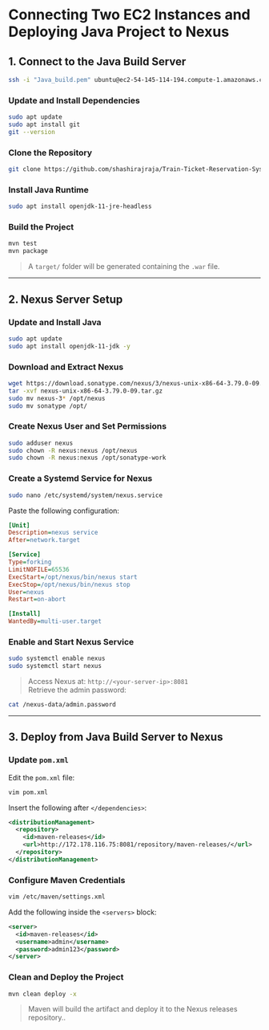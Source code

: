 # Connecting Two EC2 Instances and Deploying Java Project to Nexus

## 1. Connect to the Java Build Server

```bash
ssh -i "Java_build.pem" ubuntu@ec2-54-145-114-194.compute-1.amazonaws.com
```

### Update and Install Dependencies

```bash
sudo apt update
sudo apt install git
git --version
```

### Clone the Repository

```bash
git clone https://github.com/shashirajraja/Train-Ticket-Reservation-System.git
```

### Install Java Runtime

```bash
sudo apt install openjdk-11-jre-headless
```

### Build the Project

```bash
mvn test
mvn package
```

> A `target/` folder will be generated containing the `.war` file.

---

## 2. Nexus Server Setup

### Update and Install Java

```bash
sudo apt update
sudo apt install openjdk-11-jdk -y
```

### Download and Extract Nexus

```bash
wget https://download.sonatype.com/nexus/3/nexus-unix-x86-64-3.79.0-09.tar.gz
tar -xvf nexus-unix-x86-64-3.79.0-09.tar.gz
sudo mv nexus-3* /opt/nexus
sudo mv sonatype /opt/
```

### Create Nexus User and Set Permissions

```bash
sudo adduser nexus
sudo chown -R nexus:nexus /opt/nexus
sudo chown -R nexus:nexus /opt/sonatype-work
```

### Create a Systemd Service for Nexus

```bash
sudo nano /etc/systemd/system/nexus.service
```

Paste the following configuration:

```ini
[Unit]
Description=nexus service
After=network.target

[Service]
Type=forking
LimitNOFILE=65536
ExecStart=/opt/nexus/bin/nexus start
ExecStop=/opt/nexus/bin/nexus stop
User=nexus
Restart=on-abort

[Install]
WantedBy=multi-user.target
```

### Enable and Start Nexus Service

```bash
sudo systemctl enable nexus
sudo systemctl start nexus
```

> Access Nexus at: `http://<your-server-ip>:8081`  
> Retrieve the admin password:

```bash
cat /nexus-data/admin.password
```

---

## 3. Deploy from Java Build Server to Nexus

### Update `pom.xml`

Edit the `pom.xml` file:

```bash
vim pom.xml
```

Insert the following after `</dependencies>`:

```xml
<distributionManagement>
  <repository>
    <id>maven-releases</id>
    <url>http://172.178.116.75:8081/repository/maven-releases/</url>
  </repository>
</distributionManagement>
```

### Configure Maven Credentials

```bash
vim /etc/maven/settings.xml
```

Add the following inside the `<servers>` block:

```xml
<server>
  <id>maven-releases</id>
  <username>admin</username>
  <password>admin123</password>
</server>
```

### Clean and Deploy the Project

```bash
mvn clean deploy -x
```

> Maven will build the artifact and deploy it to the Nexus releases repository..